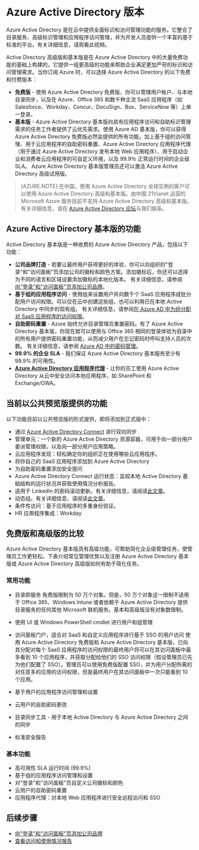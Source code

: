 <properties 
	pageTitle="Azure Active Directory 版本" 
	description="本主题介绍 Azure Active Directory 的免费版和付费版选项。" 
	services="active-directory" 
	documentationCenter="" 
	authors="Justinha" 
	manager="TerryLan" 
	editor="LisaToft"/>

<tags 
	ms.service="active-directory" 
	ms.workload="infrastructure-services" 
	ms.tgt_pltfrm="na" 
	ms.devlang="na" 
	ms.topic="article" 
	ms.date="05/04/2015"
	wacn.date="05/26/2015" 
	ms.author="Justinha"/>

# Azure Active Directory 版本

Azure Active Directory 是在云中提供全面标识和访问管理功能的服务。它整合了目录服务、高级标识管理和应用程序访问管理，并为开发人员提供一个丰富的基于标准的平台。有关详细信息，请观看此视频。

Active Directory 高级版和基本版是在 Azure Active Directory 中的大量免费功能的基础上构建的，它提供一组更高级的功能来帮助企业满足更加严苛的标识和访问管理需求。当你订阅 Azure 时，可以选择 Azure Active Directory 的以下免费和付费版本：

- **免费版** - 使用 Azure Active Directory 免费版，你可以管理用户帐户、与本地目录同步，以及在 Azure、Office 365 和数千种主流 SaaS 应用程序（如 Salesforce、Workday、Concur、DocuSign、Box、ServiceNow 等）上单一登录。
- **基本版** - Azure Active Directory 基本版向具有应用程序访问和自助标识管理需求的任务工作者提供了云优先需求。使用 Azure AD 基本版，你可以获得 Azure Active Directory 免费版必然会提供的所有功能，加上基于组的访问管理、用于云应用程序的自助密码重置、Azure Active Directory 应用程序代理（用于通过 Azure Active Directory 发布本地 Web 应用程序）、用于启动企业和消费者云应用程序的可自定义环境，以及 99.9％ 正常运行时间的企业级 SLA。
    Azure Active Directory 基本版管理员还可以激活 Azure Active Directory 高级试用版。

<!-- **Premium** - With the Premium edition of Azure Active Directory, you get all of the capabilities that he Azure Active Directory Free and Basic editions have to offer, plus additional feature-rich enterprise-level identity management capabilities explained below.-->

<!--To sign up and start using Active Directory Premium today, see [Getting started with Azure Active Directory Premium](active-directory-get-started-premium.md).-->

> [AZURE.NOTE]
在中国，使用 Azure Active Directory 全球实例的客户可以使用 Azure Active Directory 高级和基本版。由中国 21Vianet 运营的 Microsoft Azure 服务目前不支持 Azure Active Directory 高级和基本版。有关详细信息，请在 [Azure Active Directory 论坛](http://feedback.azure.com/forums/169401-azure-active-directory)与我们联系。

## Azure Active Directory 基本版的功能

Active Directory 基本版是一种收费的 Azure Active Directory 产品，包括以下功能：

- **公司品牌打造** - 若要让最终用户获得更好的体验，你可以向组织的"登录"和"访问面板"页添加公司的徽标和颜色方案。添加徽标后，你还可以选择为不同的语言和区域设置添加徽标的本地化版本。 
    有关详细信息，请参阅[向"登录"和"访问面板"页添加公司品牌](active-directory-add-company-branding)。
- **基于组的应用程序访问** - 使用组来设置用户并向数千个 SaaS 应用程序成批分配用户访问权限。可以仅在云中创建这些组，也可以利用已在本地 Active Directory 中同步的现有组。 
    有关详细信息，请参阅[在 Azure AD 中为组分配对 SaaS 应用程序的访问权限](https://msdn.microsoft.com/zh-cn/library/azure/dn621141.aspx)。
- **自助密码重置** - Azure 始终允许目录管理员重置密码。有了 Azure Active Directory 基本版，你现在就可以使用与 Office 365 相同的登录体验为目录中的所有用户提供密码重置功能，从而减少用户在忘记密码时呼叫支持人员的次数。
    有关详细信息，请参阅 [Azure AD 中的密码管理](https://msdn.microsoft.com/zh-cn/library/azure/dn510386.aspx)。
- **99.9% 的企业 SLA** - 我们保证 Azure Active Directory 基本服务至少有 99.9% 的可用性。
- [**Azure Active Directory 应用程序代理**](https://msdn.microsoft.com/zh-cn/library/azure/dn768214.aspx) - 让你的员工使用 Azure Active Directory 从云中安全访问本地应用程序，如 SharePoint 和 Exchange/OWA。

## 当前以公共预览版提供的功能

以下功能目前以公共预览版的形式提供，即将添加到正式版中：

- 通过 [Azure Active Directory Connect](https://msdn.microsoft.com/zh-cn/library/azure/dn832695.aspx) 进行双向同步
- 管理单元：一个新的 Azure Active Directory 资源容器，可用于向一部分用户委派管理权限，以及向一部分用户应用策略。
- 云应用程序发现：轻松确定你的组织正在使用哪些云应用程序。
- 将你自己的 SaaS 应用程序添加到 Azure Active Directory
- 为自助密码重置添加安全提问
- Azure Active Directory Connect 运行状态：监视本地 Active Directory 基础结构的运行状况并获取使用情况分析报告。
- 适用于 LinkedIn 的密码滚动更新。有关详细信息，请阅读[此文章](http://blogs.technet.com/b/ad/archive/2015/02/20/azure-ad-automated-password-roll-over-for-facebook-twitter-and-linkedin-now-in-preview.aspx)。
- 动态组。有关详细信息，请阅读[此文章](https://msdn.microsoft.com/zh-cn/library/azure/dn913807.aspx)。
- 条件性访问：基于应用程序的多重身份验证。 
- HR 应用程序集成：Workday

## 免费版和高级版的比较

Azure Active Directory 基本版具有高级功能，可帮助简化企业级管理任务，使管理员工作更轻松。下表介绍常见管理优势以及注册 Azure Active Directory 基本版或 Azure Active Directory 高级版如何有助于简化任务。

### 常用功能

- 目录即服务
    免费版限制为 50 万个对象。但是，50 万个对象这一限制不适用于 Office 365、Windows Intune 或者依赖于 Azure Active Directory 提供目录服务的任何其他 Microsoft 联机服务。基本和高级版没有对象数限制。
- 使用 UI 或 Windows PowerShell cmdlet 进行用户和组管理
- 访问面板门户，适合对 SaaS 和自定义应用程序进行基于 SSO 的用户访问
    使用 Azure Active Directory 免费版和 Azure Active Directory 基本版，已向其分配对每个 SaaS 应用程序的访问权限的最终用户将可以在其访问面板中最多看到 10 个应用程序，并获取分配给他们的 SSO 访问权限（假设管理员已先为他们配置了 SSO）。管理员可以使用免费版配置 SSO，并为用户分配所需的对任意多的应用的访问权限，但是最终用户在其访问面板中一次只能看到 10 个应用。 

- 基于用户的应用程序访问管理和设置
- 云用户的自助密码更改
- 目录同步工具 - 用于本地 Active Directory 与 Azure Active Directory 之间的同步
- 标准安全报告

### 基本功能

- 高可用性 SLA 运行时间 (99.9%)
- 基于组的应用程序访问管理和设置
- 对"登录"和"访问面板"页自定义公司徽标和颜色
- 云用户的自助密码重置
- 应用程序代理：对本地 Web 应用程序进行安全远程访问和 SSO

## 后续步骤

<!--- [Getting started with Azure Active Directory Premium](active-directory-get-started-premium.md)-->
- [向"登录"和"访问面板"页添加公司品牌](active-directory-add-company-branding)
- [查看访问和使用情况报告](active-directory-view-access-usage-reports)

<!--HONumber=57-->